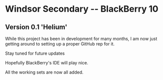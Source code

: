 Windsor Secondary -- BlackBerry 10
========

Version 0.1 'Helium'
--------

While this project has been in development for many months, I am now just getting around to setting up a proper GitHub rep for it.

Stay tuned for future updates

Hopefully BlackBerry's IDE will play nice.

All the working sets are now all added.